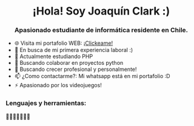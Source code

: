 <h1 align="center">¡Hola! Soy Joaquín Clark :)</h1>
<h3 align="center">Apasionado estudiante de informática residente en Chile.</h3>

- 🌐 Visita mi portafolio WEB: <a href="https://jignacioc.pythonanywhere.com/">¡Clickeame!</a>
- 🔭 En busca de mi primera experiencia laboral :)
- 🌱 Actualmente estudiando PHP
- 👯 Buscando colaborar en proyectos python
- 🤔 Buscando crecer profesional y personalmente!
- 📫 ¿Como contactarme?: Mi whatsapp está en mi portafolio :D
- ⚡ Apasionado por los videojuegos!
  
<h3 align="left">Lenguajes y herramientas: </h3>
🔨🔨🔨🔨🔨🔨🔨
